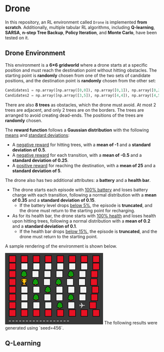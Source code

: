 # Drone
In this repository, an RL environment called `Drone` is implemented **from scratch**. Additionally, multiple tabular RL algorithms, including **Q-learning**, **SARSA**, **n-step Tree Backup**, **Policy Iteration**, and **Monte Carlo**, have been tested on it.
## Drone Environment
This environment is a **6×6 gridworld** where a drone starts at a specific position and must reach the destination point without hitting obstacles.
The starting point is **randomly** chosen from one of the two sets of candidate positions, and the destination point is **randomly** chosen from the other set:
```python
Candidates1 = np.array([np.array([0,0]), np.array([0,1]), np.array([0,2]), np.array([1,0]), np.array([1,1]), np.array([2,0])])
Candidates2 = np.array([np.array([3,5]), np.array([4,4]), np.array([4,5]), np.array([5,3]), np.array([5,4]), np.array([5,5])])
```
There are also **8 trees** as obstacles, which the drone must avoid. At most 2 trees are adjacent, and only 2 trees are on the borders. The trees are arranged to avoid creating dead-ends. The positions of the trees are **randomly** chosen.

The **reward function** follows a **Gaussian distribution** with the following <ins>means</ins> and <ins>standard deviations</ins>:
* A <ins>negative reward</ins> for hitting trees, with a **mean of -1** and a **standard deviation of 0.5**.
* A <ins>negative reward</ins> for each transition, with a **mean of -0.5** and a **standard deviation of 0.25**.
* A <ins>positive reward</ins> for reaching the destination, with a **mean of 25** and a **standard deviation of 5**.

The drone also has two additional attributes: a **battery** and a **health bar**.
* The drone starts each episode with <ins>100% battery</ins> and loses battery charge with each transition, following a normal distribution with a **mean of 0.35** and a **standard deviation of 0.15**.
  * If the battery level drops <ins>below 5%</ins>, the episode is **truncated**, and the drone must return to the starting point for recharging.
* As for its health bar, the drone starts with <ins>100% health</ins> and loses health upon hitting trees, following a normal distribution with a **mean of 0.2** and a **standard deviation of 0.1**.
  * If the health bar drops <ins>below 15%</ins>, the episode is **truncated**, and the drone must return to the starting point.

A sample rendering of the environment is shown below.

<img src="./doc/env.png">
The following results were generated using `seed=456`.

## Q-Learning
